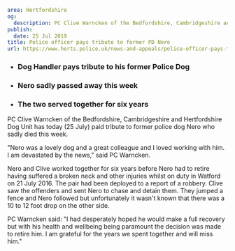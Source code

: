 ```yaml
area: Hertfordshire
og:
  description: PC Clive Warncken of the Bedfordshire, Cambridgeshire and Hertfordshire Dog Unit has today (25 July) paid tribute to former police dog Nero who sadly died this week.
publish:
  date: 25 Jul 2019
title: Police officer pays tribute to former PD Nero
url: https://www.herts.police.uk/news-and-appeals/police-officer-pays-tribute-to-former-pd-nero-540
```

* ### Dog Handler pays tribute to his former Police Dog

 * ### Nero sadly passed away this week

 * ### The two served together for six years

PC Clive Warncken of the Bedfordshire, Cambridgeshire and Hertfordshire Dog Unit has today (25 July) paid tribute to former police dog Nero who sadly died this week.

"Nero was a lovely dog and a great colleague and I loved working with him. I am devastated by the news," said PC Warncken.

Nero and Clive worked together for six years before Nero had to retire having suffered a broken neck and other injuries whilst on duty in Watford on 21 July 2016. The pair had been deployed to a report of a robbery. Clive saw the offenders and sent Nero to chase and detain them. They jumped a fence and Nero followed but unfortunately it wasn't known that there was a 10 to 12 foot drop on the other side.

PC Warncken said: "I had desperately hoped he would make a full recovery but with his health and wellbeing being paramount the decision was made to retire him. I am grateful for the years we spent together and will miss him."
